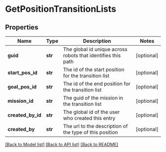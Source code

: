 # GetPositionTransitionLists

## Properties
Name | Type | Description | Notes
------------ | ------------- | ------------- | -------------
**guid** | **str** | The global id unique across robots that identifies this path | [optional] 
**start_pos_id** | **str** | The id of the start position for the transition list | [optional] 
**goal_pos_id** | **str** | The id of the end position for the transition list | [optional] 
**mission_id** | **str** | The guid of the mission in the transition list | [optional] 
**created_by_id** | **str** | The global id of the user who created this entry | [optional] 
**created_by** | **str** | The url to the description of the type of this position | [optional] 

[[Back to Model list]](../README.md#documentation-for-models) [[Back to API list]](../README.md#documentation-for-api-endpoints) [[Back to README]](../README.md)


